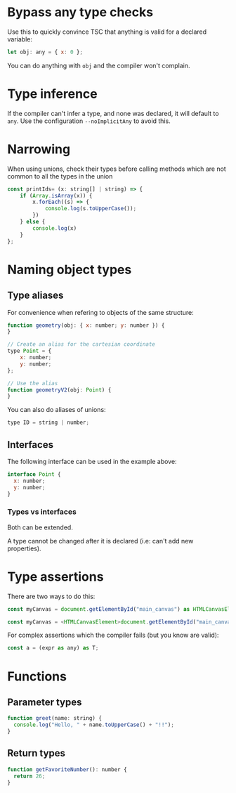 # Bypass any type checks

Use this to quickly convince TSC that anything is valid for a declared variable:

```js
let obj: any = { x: 0 };
```

You can do anything with `obj` and the compiler won't complain.

# Type inference

If the compiler can't infer a type, and none was declared, it will default to `any`. Use the configuration `--noImplicitAny` to avoid this.

# Narrowing

When using unions, check their types before calling methods which are not common to all the types in the union

```js
const printIds= (x: string[] | string) => {
    if (Array.isArray(x)) {
        x.forEach((s) => {
            console.log(s.toUpperCase());
        })
    } else {
        console.log(x)
    }
};
```
# Naming object types

## <a name='Typealiases'></a>Type aliases

For convenience when refering to objects of the same structure:

```js
function geometry(obj: { x: number; y: number }) {
}

// Create an alias for the cartesian coordinate
type Point = {
    x: number;
    y: number;
};

// Use the alias
function geometryV2(obj: Point) {
}
```

You can also do aliases of unions:

```js
type ID = string | number;
```

## <a name='Interfaces'></a>Interfaces

The following interface can be used in the example above:

```js
interface Point {
  x: number;
  y: number;
}
```

### <a name='Typesvsinterfaces'></a>Types vs interfaces

Both can be extended.

A type cannot be changed after it is declared (i.e: can't add new properties).

# Type assertions

There are two ways to do this:

```js
const myCanvas = document.getElementById("main_canvas") as HTMLCanvasElement;

const myCanvas = <HTMLCanvasElement>document.getElementById("main_canvas");
```

For complex assertions which the compiler fails (but you know are valid):

```js
const a = (expr as any) as T;
```

# Functions

## <a name='Parametertypes'></a>Parameter types

```js
function greet(name: string) {
  console.log("Hello, " + name.toUpperCase() + "!!");
}
```

## <a name='Returntypes'></a>Return types

```js
function getFavoriteNumber(): number {
  return 26;
}
```